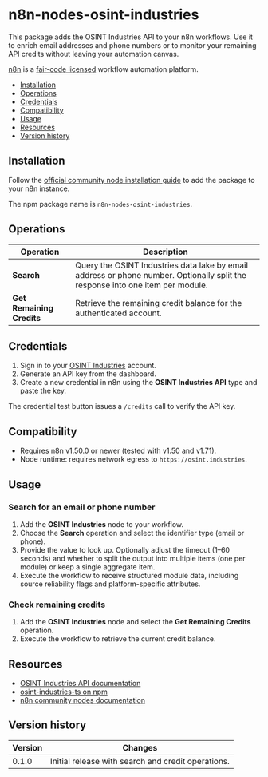 # n8n-nodes-osint-industries

This package adds the OSINT Industries API to your n8n workflows. Use it to enrich email addresses and phone numbers or to monitor your remaining API credits without leaving your automation canvas.

[n8n](https://n8n.io/) is a [fair-code licensed](https://docs.n8n.io/sustainable-use-license/) workflow automation platform.

- [Installation](#installation)
- [Operations](#operations)
- [Credentials](#credentials)
- [Compatibility](#compatibility)
- [Usage](#usage)
- [Resources](#resources)
- [Version history](#version-history)

## Installation

Follow the [official community node installation guide](https://docs.n8n.io/integrations/community-nodes/installation/) to add the package to your n8n instance.

The npm package name is `n8n-nodes-osint-industries`.

## Operations

| Operation | Description |
|-----------|-------------|
| **Search** | Query the OSINT Industries data lake by email address or phone number. Optionally split the response into one item per module. |
| **Get Remaining Credits** | Retrieve the remaining credit balance for the authenticated account. |

## Credentials

1. Sign in to your [OSINT Industries](https://osint.industries/) account.
2. Generate an API key from the dashboard.
3. Create a new credential in n8n using the **OSINT Industries API** type and paste the key.

The credential test button issues a `/credits` call to verify the API key.

## Compatibility

- Requires n8n v1.50.0 or newer (tested with v1.50 and v1.71).
- Node runtime: requires network egress to `https://osint.industries`.

## Usage

### Search for an email or phone number

1. Add the **OSINT Industries** node to your workflow.
2. Choose the **Search** operation and select the identifier type (email or phone).
3. Provide the value to look up. Optionally adjust the timeout (1–60 seconds) and whether to split the output into multiple items (one per module) or keep a single aggregate item.
4. Execute the workflow to receive structured module data, including source reliability flags and platform-specific attributes.

### Check remaining credits

1. Add the **OSINT Industries** node and select the **Get Remaining Credits** operation.
2. Execute the workflow to retrieve the current credit balance.

## Resources

- [OSINT Industries API documentation](https://osint.industries/docs)
- [osint-industries-ts on npm](https://www.npmjs.com/package/osint-industries-ts)
- [n8n community nodes documentation](https://docs.n8n.io/integrations/#community-nodes)

## Version history

| Version | Changes |
|---------|---------|
| 0.1.0 | Initial release with search and credit operations. |
